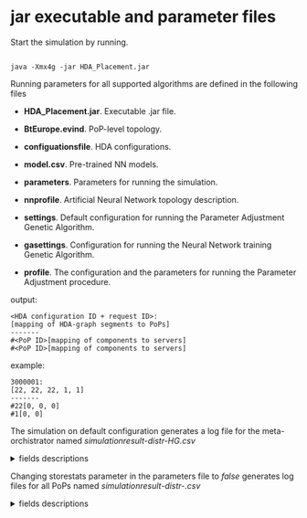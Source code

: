 # jar executable and parameter files

Start the simulation by running.

```

java -Xmx4g -jar HDA_Placement.jar

```

Running parameters for all supported algorithms are defined in the following files

* **HDA_Placement.jar**. Executable .jar file.

* **BtEurope.evind**. PoP-level topology.

* **configuationsfile**. HDA configurations.

* **model.csv**. Pre-trained NN models.

* **parameters**. Parameters for running the simulation.

* **nnprofile**. Artificial Neural Network topology description.

* **settings**. Default configuration for running the Parameter Adjustment Genetic Algorithm.

* **gasettings**. Configuration for running the Neural Network training Genetic Algorithm.

* **profile**. The configuration and the parameters for running the Parameter Adjustment procedure.

output:

```
<HDA configuration ID + request ID>:
[mapping of HDA-graph segments to PoPs]
-------
#<PoP ID>[mapping of components to servers]
#<PoP ID>[mapping of components to servers]
```

example:

```
3000001:
[22, 22, 22, 1, 1]
-------
#22[0, 0, 0]
#1[0, 0]
```

The simulation on default configuration generates a log file for the meta-orchistrator named *simulationresult-distr-HG.csv*

<details>
<summary>fields descriptions</summary>

1.Request serial number

2.Hosted VNs

3.Used bandwidth

4.Available bandwidth

5.Used cpu

6.Used servers; servers that host some VN

7.Remaining cpu

8.Intra-rack traffic

9.Inter-rack traffic

10.Is last embedded rejected?

11.Acceptance ratio

12.Request revenue

13.Embedding cost

14.Cost/Revenue ratio

15.Remaining intra-rack bandwidth

16.Remaining inter-rack bandwidth

17.Request hop count

18.Request ID

</details>

Changing storestats parameter in the parameters file to *false* generates log files for all PoPs named *simulationresult-distr-<PoP ID>.csv*
<details>
<summary>fields descriptions</summary>

1.Request serial number

2.Hosted VNFs

3.Embedded Service Function Chains

4.Used bandwidth

5.Available bandwidth

6.Used cpu

7.Used servers; servers that host some VNF

8.Remaining cpu

9.Intra-rack traffic

10.Inter-rack traffic

11.Intra-server virtual traffic

12.Is last embedded rejected?

13.Acceptance ratio

14.Request revenue

15.Embedding cost

16.Cost/Revenue ratio

17.Used physical links; links with traffic

18.Size of VNF-graph

19.Remaining intra-rack bandwidth

20.Remaining outer-rack bandwidth

21.Request ID

</details>